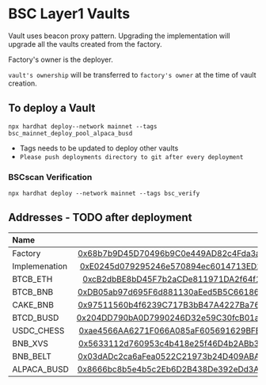 # BSC Layer1 Vaults

Vault uses beacon proxy pattern. 
Upgrading the implementation will upgrade all the vaults created from the factory.

Factory's owner is the deployer.

`vault's ownership` will be transferred to `factory's owner` at the time of vault creation.

## To deploy a Vault

```
npx hardhat deploy--network mainnet --tags bsc_mainnet_deploy_pool_alpaca_busd
```

- Tags needs to be updated to deploy other vaults
- `Please push deployments directory to git after every deployment`

### BSCscan Verification

```
npx hardhat deploy --network mainnet --tags bsc_verify
```



## Addresses - TODO after deployment

| Name                           | address            
|:-------------------------------|-------------------------------:|
|    Factory                     | [0x68b7b9D45D70496b9C0e449AD82c4Fda3ad8AfD5](https://bscscan.com/address/0x68b7b9D45D70496b9C0e449AD82c4Fda3ad8AfD5)
|    Implemenation               | [0xE0245d079295246e570894ec6014713ED276efF3](https://bscscan.com/address/0xE0245d079295246e570894ec6014713ED276efF3)
|    BTCB_ETH                    | [0xcB2dbBE8bD45F7b2aCDe811971DA2f64f1Bfa6CB](https://bscscan.com/address/0xcB2dbBE8bD45F7b2aCDe811971DA2f64f1Bfa6CB)
|    BTCB_BNB                    | [0xDB05ab97d695F6d881130aEed5B5C66186144bd8](https://bscscan.com/address/0xDB05ab97d695F6d881130aEed5B5C66186144bd8)
|    CAKE_BNB                    | [0x97511560b4f6239C717B3bB47A4227Ba7691E33c](https://bscscan.com/address/0x97511560b4f6239C717B3bB47A4227Ba7691E33c)
|    BTCD_BUSD                   | [0x204DD790bA0D7990246D32e59C30fcB01acc224C](https://bscscan.com/address/0x204DD790bA0D7990246D32e59C30fcB01acc224C)
|    USDC_CHESS                  | [0xae4566AA6271F066A085aF605691629BFB8182f9](https://bscscan.com/address/0xae4566AA6271F066A085aF605691629BFB8182f9)
|    BNB_XVS                     | [0x5633112d760953c4b418e25f46D4b2ABb3FB1B48](https://bscscan.com/address/0x5633112d760953c4b418e25f46D4b2ABb3FB1B48)
|    BNB_BELT                    | [0x03dADc2ca6aFea0522C21973b24D409ABA4F3AcE](https://bscscan.com/address/0x03dADc2ca6aFea0522C21973b24D409ABA4F3AcE)
|    ALPACA_BUSD                 | [0x8666bc8b5e4b5c2Eb6D2B438De392eDd3A1F8547](https://bscscan.com/address/0x8666bc8b5e4b5c2Eb6D2B438De392eDd3A1F8547)
